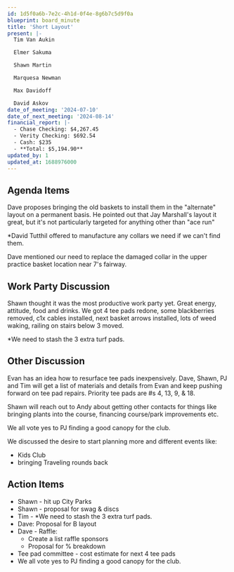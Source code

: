 ```yaml
---
id: 1d5f0a6b-7e2c-4h1d-0f4e-8g6b7c5d9f0a
blueprint: board_minute
title: 'Short Layout'
present: |-
  Tim Van Aukin

  Elmer Sakuma

  Shawn Martin

  Marquesa Newman

  Max Davidoff

  David Askov
date_of_meeting: '2024-07-10'
date_of_next_meeting: '2024-08-14'
financial_report: |-
  - Chase Checking: $4,267.45
  - Verity Checking: $692.54
  - Cash: $235
  - **Total: $5,194.90**
updated_by: 1
updated_at: 1688976000
---
```

## Agenda Items
Dave proposes bringing the old baskets to install them in the "alternate" layout on a permanent basis. He pointed out that Jay Marshall's layout it great, but it's not particularly targeted for anything other than "ace run"

*David Tutthil offered to manufacture any collars we need if we can't find them.

Dave mentioned our need to replace the damaged collar in the upper practice basket location near 7's fairway.

## Work Party Discussion
Shawn thought it was the most productive work party yet. Great energy, attitude, food and drinks. We got 4 tee pads redone, some blackberries removed, c1x cables installed, next basket arrows installed, lots of weed waking, railing on stairs below 3 moved.

*We need to stash the 3 extra turf pads.

## Other Discussion
Evan has an idea how to resurface tee pads inexpensively. Dave, Shawn, PJ and Tim will get a list of materials and details from Evan and keep pushing forward on tee pad repairs. Priority tee pads are #s 4, 13, 9, & 18.

Shawn will reach out to Andy about getting other contacts for things like bringing plants into the course, financing course/park improvements etc.

We all vote yes to PJ finding a good canopy for the club.

We discussed the desire to start planning more and different events like:
- Kids Club
- bringing Traveling rounds back

## Action Items
- Shawn - hit up City Parks
- Shawn - proposal for swag & discs
- Tim - *We need to stash the 3 extra turf pads.
- Dave: Proposal for B layout
- Dave - Raffle:
  - Create a list raffle sponsors
  - Proposal for % breakdown
- Tee pad committee - cost estimate for next 4 tee pads
- We all vote yes to PJ finding a good canopy for the club.
